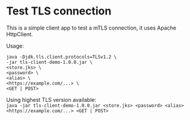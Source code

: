 


# Test TLS connection
This is a simple client app to test a mTLS connection, it uses Apache HttpClient.

Usage:
```
java -Djdk.tls.client.protocols=TLSv1.2 \
-jar tls-client-demo-1.0.0.jar \
<store.jks> \
<password> \
<alias> \
<https://example.com/...> \
<GET | POST>
```

Using highest TLS version available: </br>
`java -jar tls-client-demo-1.0.0.jar <store.jks> <password> <alias> <https://example.com/...> <GET | POST>`

